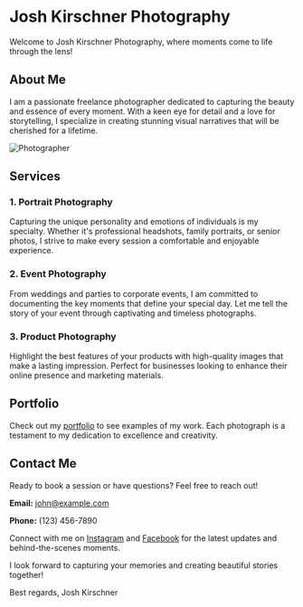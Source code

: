 # Josh Kirschner Photography

Welcome to Josh Kirschner Photography, where moments come to life through the lens!

## About Me

I am a passionate freelance photographer dedicated to capturing the beauty and essence of every moment. With a keen eye for detail and a love for storytelling, I specialize in creating stunning visual narratives that will be cherished for a lifetime.

![Photographer](link-to-your-photo.jpg)

## Services

### 1. Portrait Photography

Capturing the unique personality and emotions of individuals is my specialty. Whether it's professional headshots, family portraits, or senior photos, I strive to make every session a comfortable and enjoyable experience.

### 2. Event Photography

From weddings and parties to corporate events, I am committed to documenting the key moments that define your special day. Let me tell the story of your event through captivating and timeless photographs.

### 3. Product Photography

Highlight the best features of your products with high-quality images that make a lasting impression. Perfect for businesses looking to enhance their online presence and marketing materials.

## Portfolio

Check out my [portfolio](link-to-portfolio) to see examples of my work. Each photograph is a testament to my dedication to excellence and creativity.

## Contact Me

Ready to book a session or have questions? Feel free to reach out!

**Email:** john@example.com

**Phone:** (123) 456-7890

Connect with me on [Instagram](link-to-instagram) and [Facebook](link-to-facebook) for the latest updates and behind-the-scenes moments.

I look forward to capturing your memories and creating beautiful stories together!

Best regards,
Josh Kirschner
